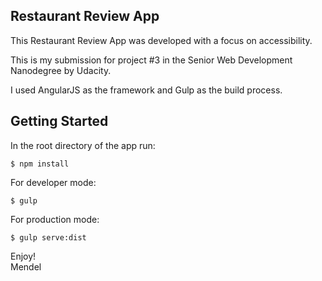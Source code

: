 ## Restaurant Review App

This Restaurant Review App was developed with a focus on accessibility. 

This is my submission for project #3 in the Senior Web Development Nanodegree by Udacity. 

I used AngularJS as the framework and Gulp as the build process.

## Getting Started

In the root directory of the app run:

```
$ npm install
```

For developer mode:

```
$ gulp
```

For production mode:

```
$ gulp serve:dist
```

Enjoy!  
Mendel

 